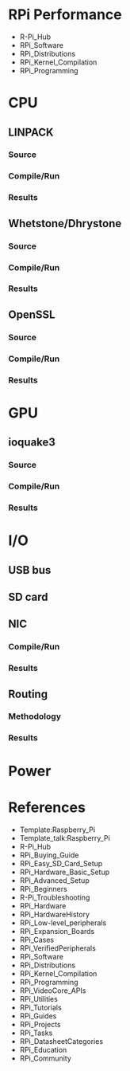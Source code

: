 # RPi Performance
* R-Pi_Hub
* RPi_Software
* RPi_Distributions
* RPi_Kernel_Compilation
* RPi_Programming
# CPU
## LINPACK
### Source
### Compile/Run
### Results
## Whetstone/Dhrystone
### Source
### Compile/Run
### Results
## OpenSSL
### Source
### Compile/Run
### Results
# GPU
## ioquake3
### Source
### Compile/Run
### Results
# I/O
## USB bus
## SD card
## NIC
### Compile/Run
### Results
## Routing
### Methodology
### Results
# Power
# References
* Template:Raspberry_Pi
* Template_talk:Raspberry_Pi
* R-Pi_Hub
* RPi_Buying_Guide
* RPi_Easy_SD_Card_Setup
* RPi_Hardware_Basic_Setup
* RPi_Advanced_Setup
* RPi_Beginners
* R-Pi_Troubleshooting
* RPi_Hardware
* RPi_HardwareHistory
* RPi_Low-level_peripherals
* RPi_Expansion_Boards
* RPi_Cases
* RPi_VerifiedPeripherals
* RPi_Software
* RPi_Distributions
* RPi_Kernel_Compilation
* RPi_Programming
* RPi_VideoCore_APIs
* RPi_Utilities
* RPi_Tutorials
* RPi_Guides
* RPi_Projects
* RPi_Tasks
* RPi_DatasheetCategories
* RPi_Education
* RPi_Community
